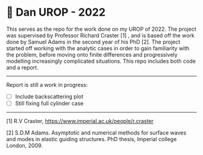# :open_file_folder: Dan UROP - 2022 #

This serves as the repo for the work done on my UROP of 2022. The project was supervised by Professor Richard Craster [1] , and is based off the work done by 
Samuel Adams in the second year of his PhD [2].
The project started off working with the analytic cases in order to gain familiarity with the problem, 
before moving onto finite differences and progressively modelling increasingly complicated situations. 
This repo includes both code and a report.



-------------------------------------------------------------------------------------------------------
Report is still a work in progress:
- [ ] Include backscattering plot
- [ ] Still fixing full cylinder case

-------------------------------------------------------------------------------------------------------
[1] R.V Craster, https://www.imperial.ac.uk/people/r.craster

[2] S.D.M Adams. Asymptotic and numerical methods for surface waves and modes in elastic guiding
    structures. PhD thesis, Imperial college London, 2009.
    

